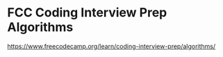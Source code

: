 # FCC Coding Interview Prep Algorithms
https://www.freecodecamp.org/learn/coding-interview-prep/algorithms/
